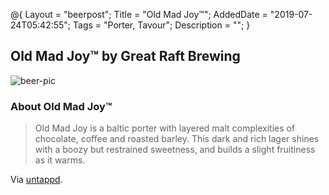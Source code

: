 @{
 Layout = "beerpost";
 Title = "Old Mad Joy™";
 AddedDate = "2019-07-24T05:42:55";
 Tags = "Porter, Tavour";
 Description = "";
 }
 

## Old Mad Joy™ by Great Raft Brewing

![beer-pic]

### About Old Mad Joy™

> Old Mad Joy is a baltic porter with layered malt complexities of chocolate, coffee and roasted barley. This dark and rich lager shines with a boozy but restrained sweetness, and builds a slight fruitiness as it warms.

Via [untappd][untappd-url].

[untappd-url]: <https://untappd.com//b/great-raft-brewing-old-mad-joy/951803>
[beer-pic]: https://jasonpowley.com/assets/img/2019-07-24-old-mad-joy.jpeg "Old Mad Joy™ by Great Raft Brewing"

